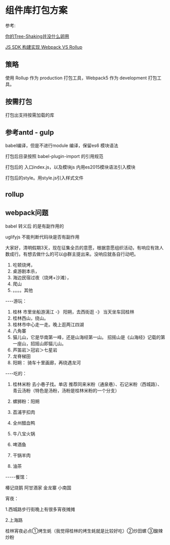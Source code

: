 
# 组件库打包方案

参考:

[你的Tree-Shaking并没什么卵用](https://zhuanlan.zhihu.com/p/32831172)

[JS SDK 构建实现 Webpack VS Rollup](https://juejin.cn/post/6859539849972711437)

## 策略

使用 Rollup 作为 production 打包工具，Webpack5 作为 development 打包工具。

## 按需打包

打包出支持按需加载的库

## 参考antd - gulp

babel编译，但是不进行module 编译，保留es6 模块语法

打包后目录按照 babel-plugin-import 的引用规范

打包后的 入口index.js，以及模块js 内用es2015模块语法引入模块

打包后的style。用style.js引入样式文件

## rollup

## webpack问题

babel 转义后 的是有副作用的

uglifyjs 不能判断代码块是否有副作用

大家好，清明假期3天，现在征集全员的意愿，根据意愿组织活动，有响应有效人数成行。有想去做什么的可以@群主提出来。没响应就各自行动吧。

1. 吃顿烧烤，
2. 桌游剧本杀，
3. 海边民宿过夜（烧烤+沙滩），
4. 爬山
5. 。。。。其他

----游玩：

1. 桂林 市里坐船游漓江 -》 阳朔，去西街逛 -》 当天坐车回桂林
2. 桂林西山，绕山。
3. 桂林市中心走一走。晚上逛两江四湖
4. 八角寨
5. 猫儿山，它是华南第一峰，还是山海经第一山。 招摇山是《山海经》记载的第一座山，招摇山即猫儿山。
6. 芦笛岩＞冠岩＞七星岩
7. 龙脊梯田
8. 阳朔： 骑车十里画廊，再绕遇龙河

----吃的：

1. 桂林米粉  去小巷子找。单店 推荐同来米粉（通泉巷）、石记米粉（西城路）、青云汤粉（特色是汤粉，汤粉是桂林米粉的一个分支）

2. 螺狮粉：阳朔

3. 荔浦芋扣肉

4. 全州醋血鸭

5. 牛八宝火锅

6. 啤酒鱼

7. 干锅羊肉
8. 油茶

-----餐馆：

椿记烧鹅 阿甘酒家 金龙寨 小南国

宵夜：

1.西城路步行街晚上有很多宵夜摊摊

2.上海路

桂林宵夜必点①烤生蚝（我觉得桂林的烤生蚝就是比较好吃）②炒田螺 ③酸辣炒粉
